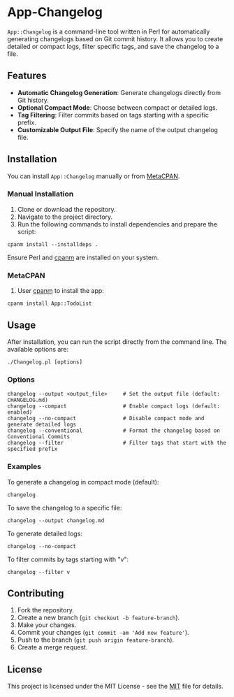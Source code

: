 # App-Changelog

`App::Changelog` is a command-line tool written in Perl for automatically generating changelogs based on Git commit history. It allows you to create detailed or compact logs, filter specific tags, and save the changelog to a file.

## Features

- **Automatic Changelog Generation**: Generate changelogs directly from Git history.
- **Optional Compact Mode**: Choose between compact or detailed logs.
- **Tag Filtering**: Filter commits based on tags starting with a specific prefix.
- **Customizable Output File**: Specify the name of the output changelog file.

## Installation

You can install `App::Changelog` manually or from [MetaCPAN](https://metacpan.org/dist/App-Changelog).

### Manual Installation

1. Clone or download the repository.
2. Navigate to the project directory.
3. Run the following commands to install dependencies and prepare the script:

```
cpanm install --installdeps .
```

Ensure Perl and [cpanm](https://metacpan.org/dist/App-cpanminus/view/lib/App/cpanminus/fatscript.pm) are installed on your system.

### MetaCPAN

1. User [cpanm](https://metacpan.org/dist/App-cpanminus/view/lib/App/cpanminus/fatscript.pm) to install the app:

```
cpanm install App::TodoList
```

## Usage

After installation, you can run the script directly from the command line. The available options are:

```
./Changelog.pl [options]
```

### Options

```
changelog --output <output_file>     # Set the output file (default: CHANGELOG.md)
changelog --compact                  # Enable compact logs (default: enabled)
changelog --no-compact               # Disable compact mode and generate detailed logs
changelog --conventional             # Format the changelog based on Conventional Commits
changelog --filter                   # Filter tags that start with the specified prefix
```

### Examples

To generate a changelog in compact mode (default):

```
changelog
```

To save the changelog to a specific file:

```
changelog --output changelog.md
```

To generate detailed logs:

```
changelog --no-compact
```

To filter commits by tags starting with "v":

```
changelog --filter v
```

## Contributing

1. Fork the repository.
2. Create a new branch (`git checkout -b feature-branch`).
3. Make your changes.
4. Commit your changes (`git commit -am 'Add new feature'`).
5. Push to the branch (`git push origin feature-branch`).
6. Create a merge request.

## License

This project is licensed under the MIT License - see the [MIT](https://gitlab.com/olooeez/app-changelog/-/blob/main/LICENSE) file for details.
